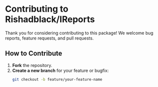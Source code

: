 # Contributing to Rishadblack/IReports

Thank you for considering contributing to this package! We welcome bug reports, feature requests, and pull requests.

## How to Contribute

1. **Fork** the repository.
2. **Create a new branch** for your feature or bugfix:
   ```bash
   git checkout -b feature/your-feature-name
   ```
